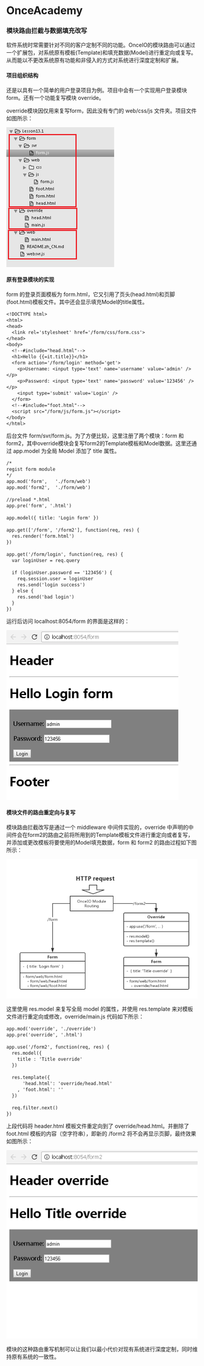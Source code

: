 # OnceAcademy
### 模块路由拦截与数据填充改写

软件系统时常需要针对不同的客户定制不同的功能。OnceIO的模块路由可以通过一个扩展包，对系统原有模板(Template)和填充数据(Model)进行重定向或复写。从而能以不更改系统原有功能和非侵入的方式对系统进行深度定制和扩展。

#### 项目组织结构

还是以具有一个简单的用户登录项目为例。项目中会有一个实现用户登录模块 form。还有一个功能复写模块 override。

override模块因仅用来复写form，因此没有专门的 web/css/js 文件夹。项目文件如图所示：

![module_override_folder](https://github.com/OnceDoc/images/blob/gh-pages/OnceAcademy/module/module_override_folder.png)


#### 原有登录模块的实现

form 的登录页面模板为 form.html，它又引用了页头(head.html)和页脚(foot.html)模板文件。其中还会显示填充Model的title属性。

    <!DOCTYPE html>
    <html>
    <head>
      <link rel='stylesheet' href='/form/css/form.css'>
    </head>
    <body>
      <!--#include="head.html"-->
      <h1>Hello {{=it.title}}</h1>
      <form action='/form/login' method='get'>
        <p>Username: <input type='text' name='username' value='admin' /></p>
        <p>Password: <input type='text' name='password' value='123456' /></p>
        <input type='submit' value='Login' />
      </form>
      <!--#include="foot.html"-->
      <script src="/form/js/form.js"></script>
    </body>
    </html>

后台文件 form/svr/form.js。为了方便比较，这里注册了两个模块：form 和 form2，其中override模块会复写form2的Template模板和Model数据。这里还通过 app.model 为全局 Model 添加了 title 属性。

    /*
    regist form module
    */
    app.mod('form',   './form/web')
    app.mod('form2',  './form/web')

    //preload *.html
    app.pre('form', '.html')

    app.model({ title: 'Login form' })

    app.get(['/form', '/form2'], function(req, res) {
      res.render('form.html')
    })

    app.get('/form/login', function(req, res) {
      var loginUser = req.query

      if (loginUser.password == '123456') {
        req.session.user = loginUser
        res.send('login success')
      } else {
        res.send('bad login')
      }
    })

运行后访问 localhost:8054/form 的界面是这样的：

![module_override_folder](https://github.com/OnceDoc/images/blob/gh-pages/OnceAcademy/module/module_form.png)


#### 模块文件的路由重定向与复写

模块路由拦截改写是通过一个 middleware 中间件实现的，override 中声明的中间件会在form2的路由之前将所用到的Template模板文件进行重定向或者复写，并添加或更改模板将要使用的Model填充数据，form 和 form2 的路由过程如下图所示：

![module_override](https://github.com/OnceDoc/images/blob/gh-pages/OnceAcademy/module/module_override.png)

这里使用 res.model 来复写全局 model 的属性，并使用 res.template 来对模板文件进行重定向或修改，override/main.js 代码如下所示：

    app.mod('override', './override')
    app.pre('override', '.html')

    app.use('/form2', function(req, res) {
      res.model({
        title : 'Title override'
      })

      res.template({
          'head.html': 'override/head.html'
        , 'foot.html': ''
      })

      req.filter.next()
    })

上段代码将 header.html 模板文件重定向到了 override/head.html。并删除了 foot.html 模板的内容（空字符串），即新的 /form2 将不会再显示页脚，最终效果如图所示：

![module_override_folder](https://github.com/OnceDoc/images/blob/gh-pages/OnceAcademy/module/module_form_override.png)

模块的这种路由重写机制可以让我们以最小代价对现有系统进行深度定制，同时维持原有系统的一致性。